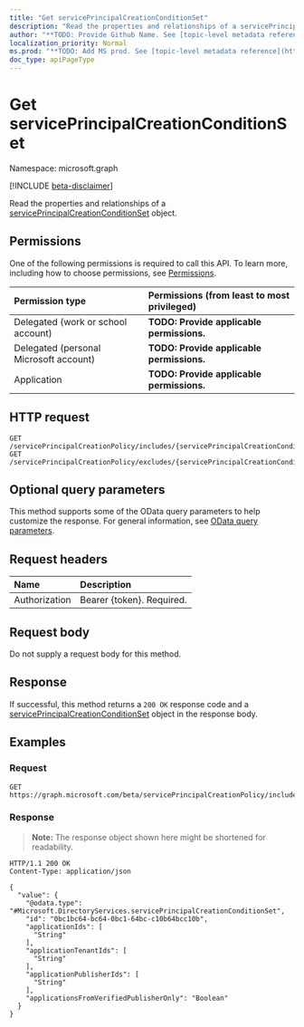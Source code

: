 ```yaml
---
title: "Get servicePrincipalCreationConditionSet"
description: "Read the properties and relationships of a servicePrincipalCreationConditionSet object."
author: "**TODO: Provide Github Name. See [topic-level metadata reference](https://msgo.azurewebsites.net/add/document/guidelines/metadata.html#topic-level-metadata)**"
localization_priority: Normal
ms.prod: "**TODO: Add MS prod. See [topic-level metadata reference](https://msgo.azurewebsites.net/add/document/guidelines/metadata.html#topic-level-metadata)**"
doc_type: apiPageType
---
```


# Get servicePrincipalCreationConditionSet
Namespace: microsoft.graph

[!INCLUDE [beta-disclaimer](../../includes/beta-disclaimer.md)]

Read the properties and relationships of a [servicePrincipalCreationConditionSet](../resources/serviceprincipalcreationconditionset.md) object.

## Permissions
One of the following permissions is required to call this API. To learn more, including how to choose permissions, see [Permissions](/graph/permissions-reference).

|Permission type|Permissions (from least to most privileged)|
|:---|:---|
|Delegated (work or school account)|**TODO: Provide applicable permissions.**|
|Delegated (personal Microsoft account)|**TODO: Provide applicable permissions.**|
|Application|**TODO: Provide applicable permissions.**|

## HTTP request

<!-- {
  "blockType": "ignored"
}
-->
``` http
GET /servicePrincipalCreationPolicy/includes/{servicePrincipalCreationConditionSetId}
GET /servicePrincipalCreationPolicy/excludes/{servicePrincipalCreationConditionSetId}
```

## Optional query parameters
This method supports some of the OData query parameters to help customize the response. For general information, see [OData query parameters](/graph/query-parameters).

## Request headers
|Name|Description|
|:---|:---|
|Authorization|Bearer {token}. Required.|

## Request body
Do not supply a request body for this method.

## Response

If successful, this method returns a `200 OK` response code and a [servicePrincipalCreationConditionSet](../resources/serviceprincipalcreationconditionset.md) object in the response body.

## Examples

### Request
<!-- {
  "blockType": "request",
  "name": "get_serviceprincipalcreationconditionset"
}
-->
``` http
GET https://graph.microsoft.com/beta/servicePrincipalCreationPolicy/includes/{servicePrincipalCreationConditionSetId}
```


### Response
>**Note:** The response object shown here might be shortened for readability.
<!-- {
  "blockType": "response",
  "truncated": true,
  "@odata.type": "Microsoft.DirectoryServices.servicePrincipalCreationConditionSet"
}
-->
``` http
HTTP/1.1 200 OK
Content-Type: application/json

{
  "value": {
    "@odata.type": "#Microsoft.DirectoryServices.servicePrincipalCreationConditionSet",
    "id": "0bc1bc64-bc64-0bc1-64bc-c10b64bcc10b",
    "applicationIds": [
      "String"
    ],
    "applicationTenantIds": [
      "String"
    ],
    "applicationPublisherIds": [
      "String"
    ],
    "applicationsFromVerifiedPublisherOnly": "Boolean"
  }
}
```

